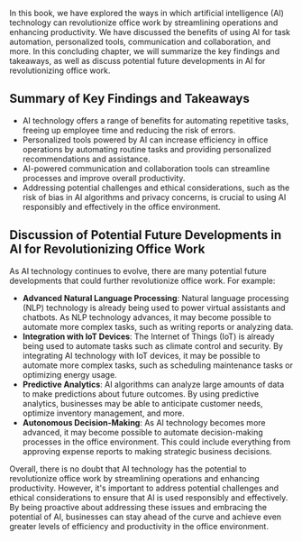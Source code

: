 

In this book, we have explored the ways in which artificial intelligence (AI) technology can revolutionize office work by streamlining operations and enhancing productivity. We have discussed the benefits of using AI for task automation, personalized tools, communication and collaboration, and more. In this concluding chapter, we will summarize the key findings and takeaways, as well as discuss potential future developments in AI for revolutionizing office work.

Summary of Key Findings and Takeaways
-------------------------------------

* AI technology offers a range of benefits for automating repetitive tasks, freeing up employee time and reducing the risk of errors.
* Personalized tools powered by AI can increase efficiency in office operations by automating routine tasks and providing personalized recommendations and assistance.
* AI-powered communication and collaboration tools can streamline processes and improve overall productivity.
* Addressing potential challenges and ethical considerations, such as the risk of bias in AI algorithms and privacy concerns, is crucial to using AI responsibly and effectively in the office environment.

Discussion of Potential Future Developments in AI for Revolutionizing Office Work
---------------------------------------------------------------------------------

As AI technology continues to evolve, there are many potential future developments that could further revolutionize office work. For example:

* **Advanced Natural Language Processing**: Natural language processing (NLP) technology is already being used to power virtual assistants and chatbots. As NLP technology advances, it may become possible to automate more complex tasks, such as writing reports or analyzing data.
* **Integration with IoT Devices**: The Internet of Things (IoT) is already being used to automate tasks such as climate control and security. By integrating AI technology with IoT devices, it may be possible to automate more complex tasks, such as scheduling maintenance tasks or optimizing energy usage.
* **Predictive Analytics**: AI algorithms can analyze large amounts of data to make predictions about future outcomes. By using predictive analytics, businesses may be able to anticipate customer needs, optimize inventory management, and more.
* **Autonomous Decision-Making**: As AI technology becomes more advanced, it may become possible to automate decision-making processes in the office environment. This could include everything from approving expense reports to making strategic business decisions.

Overall, there is no doubt that AI technology has the potential to revolutionize office work by streamlining operations and enhancing productivity. However, it's important to address potential challenges and ethical considerations to ensure that AI is used responsibly and effectively. By being proactive about addressing these issues and embracing the potential of AI, businesses can stay ahead of the curve and achieve even greater levels of efficiency and productivity in the office environment.
